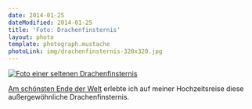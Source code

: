```yaml
---
date: 2014-01-25
dateModified: 2014-01-25
title: 'Foto: Drachenfinsternis'
layout: photo
template: photograph.mustache
photoLink: img/drachenfinsternis-320x320.jpg
---
```


[![Foto einer seltenen Drachenfinsternis](../../../../img/drachenfinsternis-1280x919.jpg "Drachenfinsternis")](../../../../img/drachenfinsternis-1280x919.jpg "Direktlink")

[Am schönsten Ende der Welt](http://de.wikipedia.org/wiki/Neuseeland) erlebte ich auf meiner Hochzeitsreise diese außergewöhnliche Drachenfinsternis.
